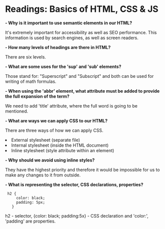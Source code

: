 # Readings: Basics of HTML, CSS & JS


**- Why is it important to use semantic elements in our HTML?**

It's extremely important for accessibility as well as SEO performance. This information is used by search engines, as well as screen readers.

**- How many levels of headings are there in HTML?**

There are six levels. 


**- What are some uses for the 'sup' and 'sub' elements?**

Those stand for: "Superscript" and "Subscript" and both can be used for writing of math formulas.


**- When using the 'abbr' element, what attribute must be added to provide the full expansion of the term?**


We need to add 'title' attribute, where the full word is going to be mentioned.


**- What are ways we can apply CSS to our HTML?**

There are three ways of how we can apply CSS.

 <li> External stylesheet (separate file)
 <li> Internal stylesheet (inside the HTML document) 
 <li> Inline stylesheet (style attribute within an element)


**- Why should we avoid using inline styles?**


They have the highest priority and therefore it would be impossible for us to make any changes to it from outside.
   
**- What is representing the selector, CSS declarations, properties?** 
  
```
 h2 {
     color: black;
     padding: 5px;
   }

```
h2 - selector, {color: black; padding:5x} - CSS declaration and 'color:', 'padding' are properties.  
  
